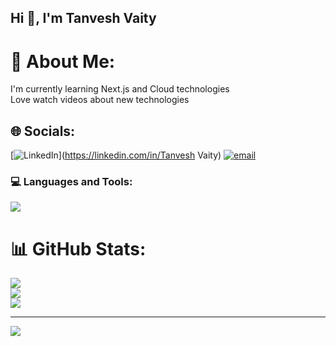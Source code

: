 ## Hi 👋, I'm Tanvesh Vaity

# 💫 About Me:
I'm currently learning Next.js and Cloud technologies<br>Love watch videos about new technologies


## 🌐 Socials:
[![LinkedIn](https://img.shields.io/badge/LinkedIn-%230077B5.svg?logo=linkedin&logoColor=white)](https://linkedin.com/in/Tanvesh Vaity) [![email](https://img.shields.io/badge/Email-D14836?logo=gmail&logoColor=white)](mailto:tanveshvaity99@gmail.com) 

<h3 align="left">💻 Languages and Tools:</h3>
<p align="left">
    <a href="https://skillicons.dev">
        <img src="https://skillicons.dev/icons?i=git,aws,bootstrap,express,java,js,linux,mongodb,nextjs,postgres,react,ts,tailwind,nodejs" />
    </a>
</p>

# 📊 GitHub Stats:
![](https://github-readme-stats.vercel.app/api?username=TanveshVaity&theme=dark&hide_border=false&include_all_commits=true&count_private=false)<br/>
![](https://nirzak-streak-stats.vercel.app/?user=TanveshVaity&theme=dark&hide_border=false)<br/>
![](https://github-readme-stats.vercel.app/api/top-langs/?username=TanveshVaity&theme=dark&hide_border=false&include_all_commits=true&count_private=false&layout=compact)

---
[![](https://visitcount.itsvg.in/api?id=TanveshVaity&icon=0&color=0)](https://visitcount.itsvg.in)

<!-- Proudly created with GPRM ( https://gprm.itsvg.in ) -->

<!--
**TanveshVaity/TanveshVaity** is a ✨ _special_ ✨ repository because its `README.md` (this file) appears on your GitHub profile.

Here are some ideas to get you started:

- 🔭 I’m currently working on ...
- 🌱 I’m currently learning ...
- 👯 I’m looking to collaborate on ...
- 🤔 I’m looking for help with ...
- 💬 Ask me about ...
- 📫 How to reach me: ...
- 😄 Pronouns: ...
- ⚡ Fun fact: ...
-->
